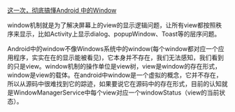 
[这一次，彻底搞懂Android 中的Window](https://mp.weixin.qq.com/s/Q9HeT39w0LXGoR_ifyd9bg)


window机制就是为了解决屏幕上的view的显示逻辑问题，让所有view都按照秩序来显示，比如Activity上显示dialog、popupWindow、Toast等的层序问题。

Android中的window不像Windows系统中的window(每个window都对应一个应用程序，实实在在的显示能被看见)，它本身并不存在，我们无法感知，我们看到的只是view。window机制的操作单位是view树，view是window的存在形式，window是view的载体。在android中window是一个虚拟的概念，它并不存在，所以从源码中很难找到它的踪迹，如果要说它在源码中的存在形式，目前的认知就是WindowManagerService中每个view对应一个windowStatus（view的当前状态）。














